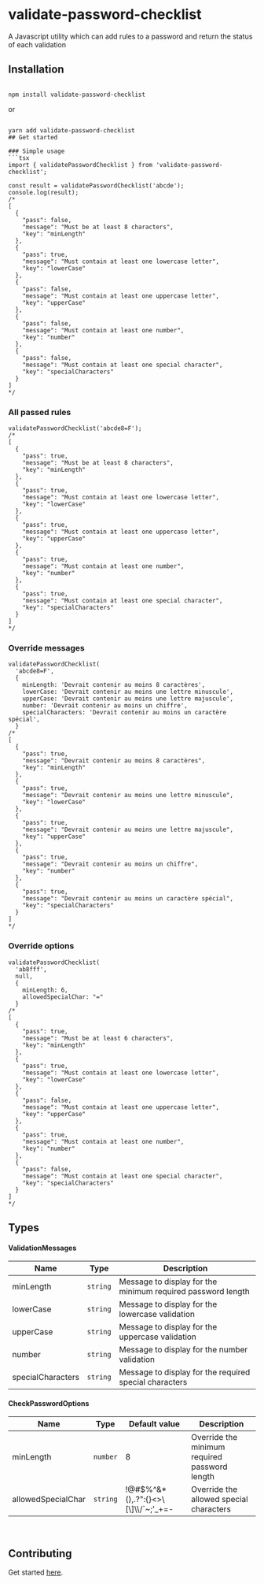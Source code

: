 # validate-password-checklist

<p align="left">
A Javascript utility which can add rules to a password and return the status of each validation
</p>

## Installation

```shell

npm install validate-password-checklist

```
or
```shell

yarn add validate-password-checklist
## Get started

### Simple usage
```tsx
import { validatePasswordChecklist } from 'validate-password-checklist';

const result = validatePasswordChecklist('abcde');
console.log(result);
/*
[
  {
    "pass": false,
    "message": "Must be at least 8 characters",
    "key": "minLength"
  },
  {
    "pass": true,
    "message": "Must contain at least one lowercase letter",
    "key": "lowerCase"
  },
  {
    "pass": false,
    "message": "Must contain at least one uppercase letter",
    "key": "upperCase"
  },
  {
    "pass": false,
    "message": "Must contain at least one number",
    "key": "number"
  },
  {
    "pass": false,
    "message": "Must contain at least one special character",
    "key": "specialCharacters"
  }
]
*/

```


### All passed rules
```tsx
validatePasswordChecklist('abcde8=F');
/*
[
  {
    "pass": true,
    "message": "Must be at least 8 characters",
    "key": "minLength"
  },
  {
    "pass": true,
    "message": "Must contain at least one lowercase letter",
    "key": "lowerCase"
  },
  {
    "pass": true,
    "message": "Must contain at least one uppercase letter",
    "key": "upperCase"
  },
  {
    "pass": true,
    "message": "Must contain at least one number",
    "key": "number"
  },
  {
    "pass": true,
    "message": "Must contain at least one special character",
    "key": "specialCharacters"
  }
]
*/

```

### Override messages
```tsx
validatePasswordChecklist(
  'abcde8=F',
  {
    minLength: 'Devrait contenir au moins 8 caractères',
    lowerCase: 'Devrait contenir au moins une lettre minuscule',
    upperCase: 'Devrait contenir au moins une lettre majuscule',
    number: 'Devrait contenir au moins un chiffre',
    specialCharacters: 'Devrait contenir au moins un caractère spécial',
  }
/*
[
  {
    "pass": true,
    "message": "Devrait contenir au moins 8 caractères",
    "key": "minLength"
  },
  {
    "pass": true,
    "message": "Devrait contenir au moins une lettre minuscule",
    "key": "lowerCase"
  },
  {
    "pass": true,
    "message": "Devrait contenir au moins une lettre majuscule",
    "key": "upperCase"
  },
  {
    "pass": true,
    "message": "Devrait contenir au moins un chiffre",
    "key": "number"
  },
  {
    "pass": true,
    "message": "Devrait contenir au moins un caractère spécial",
    "key": "specialCharacters"
  }
]
*/

```

### Override options
```tsx
validatePasswordChecklist(
  'ab8fff',
  null,
  {
    minLength: 6,
    allowedSpecialChar: "="
  }
/*
[
  {
    "pass": true,
    "message": "Must be at least 6 characters",
    "key": "minLength"
  },
  {
    "pass": true,
    "message": "Must contain at least one lowercase letter",
    "key": "lowerCase"
  },
  {
    "pass": false,
    "message": "Must contain at least one uppercase letter",
    "key": "upperCase"
  },
  {
    "pass": true,
    "message": "Must contain at least one number",
    "key": "number"
  },
  {
    "pass": false,
    "message": "Must contain at least one special character",
    "key": "specialCharacters"
  }
]
*/

```
## Types

#### ValidationMessages

|Name |Type                          | Description |
|----------------|-------------------------------|-----------------------------
|minLength|`string`|Message to display for the minimum required password length
|lowerCase|`string`|Message to display for the lowercase validation
|upperCase|`string`|Message to display for the uppercase validation
|number|`string`|Message to display for the number validation
|specialCharacters|`string`|Message to display for the required special characters

#### CheckPasswordOptions

|Name |Type            |Default value                          | Description |
|----------------|-------------------------------|-------------------------------|-----------------------------
|minLength|`number`|8|Override the minimum required password length
|allowedSpecialChar|`string`|!@#$%^&*(),.?\":{}<>\\[\\]\\\\/`~;'_+=-|Override the allowed special characters

<br />

## Contributing

Get started [here](https://github.com/tiavina-mika/validate-password-checklist/blob/main/CONTRIBUTING.md).

